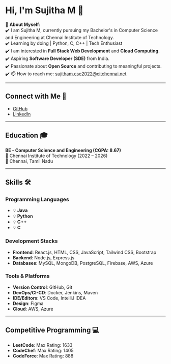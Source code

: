 # Hi, I'm Sujitha M 👋

🌱 **About Myself**:  
✔️ I am Sujitha M, currently pursuing my Bachelor's in Computer Science and Engineering at Chennai Institute of Technology.  
✔️ Learning by doing | Python, C, C++ | Tech Enthusiast  
✔️ I am interested in **Full Stack Web Development** and **Cloud Computing**.  
✔️ Aspiring **Software Developer (SDE)** from India.  
✔️ Passionate about **Open Source** and contributing to meaningful projects.  
✔️ 📫 How to reach me: [sujitham.cse2022@citchennai.net](mailto:sujitham.cse2022@citchennai.net)  

---

## Connect with Me 🔗

- [GitHub](https://github.com/SujithaM)  
- [LinkedIn](https://www.linkedin.com/in/sujitha-m-982001b0/)  

---

## Education 🎓

**BE - Computer Science and Engineering (CGPA: 8.67)**  
🏫 Chennai Institute of Technology (2022 – 2026)  
📍 Chennai, Tamil Nadu

---

## Skills 🛠️

### Programming Languages  
- 💡 **Java**  
- 💡 **Python**  
- 💡 **C++**  
- 💡 **C**  

### Development Stacks  
- **Frontend**: React.js, HTML, CSS, JavaScript, Tailwind CSS, Bootstrap  
- **Backend**: Node.js, Express.js  
- **Databases**: MySQL, MongoDB, PostgreSQL, Firebase, AWS, Azure  

### Tools & Platforms  
- **Version Control**: GitHub, Git  
- **DevOps/CI-CD**: Docker, Jenkins, Maven  
- **IDE/Editors**: VS Code, IntelliJ IDEA  
- **Design**: Figma  
- **Cloud**: AWS, Azure  

---

## Competitive Programming 💻

- **LeetCode**: Max Rating: 1633  
- **CodeChef**: Max Rating: 1405  
- **CodeForce**: Max Rating: 888  

